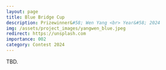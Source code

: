 ```yaml
---
layout: page
title: Blue Bridge Cup
description: Prizewinner&#58; Wen Yang <br> Year&#58; 2024
img: /assets/project_images/yangwen_blue.jpeg
redirect: https://unsplash.com
importance: 002
category: Contest 2024
---
```


TBD.
